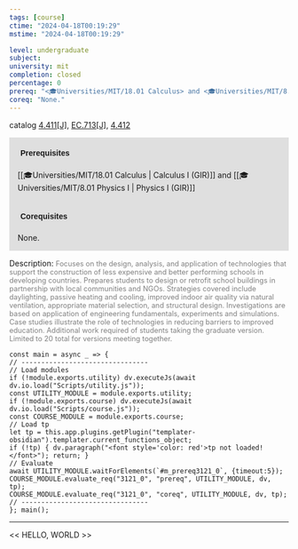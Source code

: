 ```yaml
---
tags: [course]
ctime: "2024-04-18T00:19:29"
mstime: "2024-04-18T00:19:29"

level: undergraduate
subject: 
university: mit
completion: closed
percentage: 0
prereq: "<🎓Universities/MIT/18.01 Calculus> and <🎓Universities/MIT/8.01 Physics I>"
coreq: "None."
---
```


catalog [4.411[J]](http://student.mit.edu/catalog/m4d.html#4.411), [EC.713[J]](http://student.mit.edu/catalog/mECa.html#EC.713), [4.412](http://student.mit.edu/catalog/m4d.html#4.412)

<span style="display: block; padding: 15px; background-color: rgb(100, 100, 100, 0.2);"><font id="m_prereq3121_0" style="display: block; font-family: Arial, sans-serif; font-weight: bold; padding: 5px">Prerequisites</font><br><span id="prereq3121_0">[[🎓Universities/MIT/18.01 Calculus | Calculus I (GIR)]] and [[🎓Universities/MIT/8.01 Physics I | Physics I (GIR)]]</span></span>
<span style="display: block; padding: 15px; background-color: rgb(100, 100, 100, 0.2);"><font id="m_coreq3121_0" style="display: block; font-family: Arial, sans-serif; font-weight: bold; padding: 5px">Corequisites</font><br><span id="coreq3121_0">None.</span></span>

<font style="">Description:</font>
<font style="color: grey; font-size: 0.8rem;">Focuses on the design, analysis, and application of technologies that support the construction of less expensive and better performing schools in developing countries. Prepares students to design or retrofit school buildings in partnership with local communities and NGOs. Strategies covered include daylighting, passive heating and cooling, improved indoor air quality via natural ventilation, appropriate material selection, and structural design. Investigations are based on application of engineering fundamentals, experiments and simulations. Case studies illustrate the role of technologies in reducing barriers to improved education. Additional work required of students taking the graduate version. Limited to 20 total for versions meeting together.</font>

```dataviewjs
const main = async _ => {
// --------------------------------
// Load modules
if (!module.exports.utility) dv.executeJs(await dv.io.load("Scripts/utility.js"));
const UTILITY_MODULE = module.exports.utility;
if (!module.exports.course) dv.executeJs(await dv.io.load("Scripts/course.js"));
const COURSE_MODULE = module.exports.course;
// Load tp
let tp = this.app.plugins.getPlugin("templater-obsidian").templater.current_functions_object;
if (!tp) { dv.paragraph("<font style='color: red'>tp not loaded!</font>"); return; }
// Evaluate
await UTILITY_MODULE.waitForElements(`#m_prereq3121_0`, {timeout:5});
COURSE_MODULE.evaluate_req("3121_0", "prereq", UTILITY_MODULE, dv, tp);
COURSE_MODULE.evaluate_req("3121_0", "coreq", UTILITY_MODULE, dv, tp);
// --------------------------------
}; main();
```

---

<< HELLO, WORLD >>
